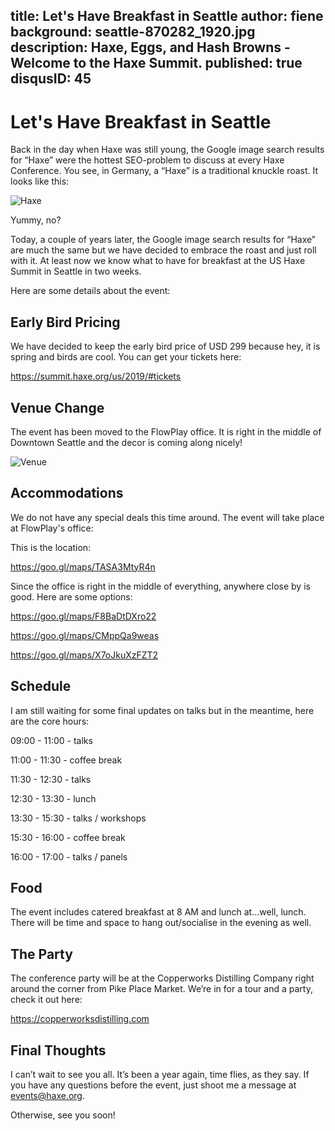 title: Let's Have Breakfast in Seattle
author: fiene
background: seattle-870282_1920.jpg
description: Haxe, Eggs, and Hash Browns - Welcome to the Haxe Summit.
published: true
disqusID: 45
---

# Let's Have Breakfast in Seattle

Back in the day when Haxe was still young, the Google image search results for “Haxe” were the hottest SEO-problem to discuss at every Haxe Conference. You see, in Germany, a “Haxe” is a traditional knuckle roast. It looks like this:

![Haxe](haxe.png)

Yummy, no?

Today, a couple of years later, the Google image search results for “Haxe” are much the same but we have decided to embrace the roast and just roll with it. At least now we know what to have for breakfast at the US Haxe Summit in Seattle in two weeks.

Here are some details about the event:

## Early Bird Pricing

We have decided to keep the early bird price of USD 299 because hey, it is spring and birds are cool. You can get your tickets here:

https://summit.haxe.org/us/2019/#tickets

## Venue Change

The event has been moved to the FlowPlay office. It is right in the middle of Downtown Seattle and the decor is coming along nicely!

![Venue](venue.png)

## Accommodations

We do not have any special deals this time around. The event will take place at FlowPlay's office:

This is the location:

https://goo.gl/maps/TASA3MtyR4n

Since the office is right in the middle of everything, anywhere close by is good. Here are some options:

https://goo.gl/maps/F8BaDtDXro22

https://goo.gl/maps/CMppQa9weas

https://goo.gl/maps/X7oJkuXzFZT2

## Schedule

I am still waiting for some final updates on talks but in the meantime, here are the core hours:

09:00 - 11:00 - talks

11:00 - 11:30 - coffee break

11:30 - 12:30 - talks

12:30 - 13:30 - lunch

13:30 - 15:30 - talks / workshops

15:30 - 16:00 - coffee break

16:00 - 17:00 - talks / panels

## Food

The event includes catered breakfast at 8 AM and lunch at...well, lunch. There will be time and space to hang out/socialise in the evening as well.

## The Party

The conference party will be at the Copperworks Distilling Company right around the corner from Pike Place Market. We’re in for a tour and a party, check it out here:

https://copperworksdistilling.com

## Final Thoughts

I can’t wait to see you all. It’s been a year again, time flies, as they say. If you have any questions before the event, just shoot me a message at events@haxe.org.

Otherwise, see you soon!
